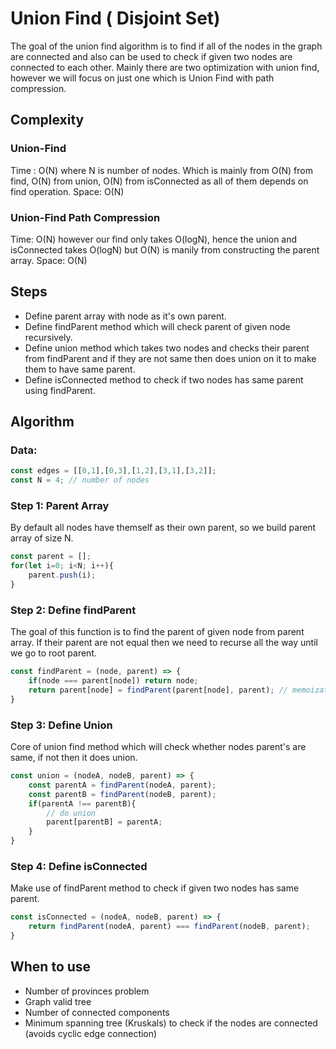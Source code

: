 # Union Find ( Disjoint Set)
The goal of the union find algorithm is to find if all of the nodes in the graph are connected and also can be used to check if given two nodes are connected to each other. Mainly there are two optimization with union find, however we will focus on just one which is Union Find with path compression. 

## Complexity
### Union-Find
Time : O(N) where N is number of nodes. Which is mainly from O(N) from find, O(N) from union, O(N) from isConnected as all of them depends on find operation.
Space: O(N) 
### Union-Find Path Compression
Time: O(N) however our find only takes O(logN), hence the union and isConnected takes O(logN) but O(N) is manily from constructing the parent array.
Space: O(N)

## Steps
- Define parent array with node as it's own parent.
- Define findParent method which will check parent of given node recursively.
- Define union method which takes two nodes and checks their parent from findParent and if they are not same then does union on it to make them to have same parent.
- Define isConnected method to check if two nodes has same parent using findParent.

## Algorithm
### Data:
```js
const edges = [[0,1],[0,3],[1,2],[3,1],[3,2]];
const N = 4; // number of nodes
```
### Step 1: Parent Array
By default all nodes have themself as their own parent, so we build parent array of size N.
```js
const parent = [];
for(let i=0; i<N; i++){
    parent.push(i);
}
```
### Step 2: Define findParent 
The goal of this function is to find the parent of given node from parent array. If their parent are not equal then we need to recurse all the way until we go to root parent.
```js
const findParent = (node, parent) => {
    if(node === parent[node]) return node;
    return parent[node] = findParent(parent[node], parent); // memoization is path compression
}
```

### Step 3: Define Union 
Core of union find method which will check whether nodes parent's are same, if not then it does union.
```js
const union = (nodeA, nodeB, parent) => {
    const parentA = findParent(nodeA, parent);
    const parentB = findParent(nodeB, parent);
    if(parentA !== parentB){
        // do union
        parent[parentB] = parentA;
    }
}
```

### Step 4: Define isConnected 
Make use of findParent method to check if given two nodes has same parent.
```js
const isConnected = (nodeA, nodeB, parent) => {
    return findParent(nodeA, parent) === findParent(nodeB, parent);
} 
```

## When to use
- Number of provinces problem
- Graph valid tree 
- Number of connected components 
- Minimum spanning tree (Kruskals) to check if the nodes are connected (avoids cyclic edge connection)